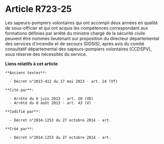 # Article R723-25

Les sapeurs-pompiers volontaires qui ont accompli deux années en qualité de sous-officier et qui ont acquis les compétences
correspondant aux formations définies par arrêté du ministre chargé de la sécurité civile peuvent être nommés lieutenant sur
proposition du directeur départemental des services d'incendie et de secours (DDSIS), après avis du comité consultatif
départemental des sapeurs-pompiers volontaires (CCDSPV), sous réserve des nécessités du service.

**Liens relatifs à cet article**

	**Anciens textes**:

	  - Décret n°2013-412 du 17 mai 2013 - art. 24 (VT)

	**Cité par**:

	  - Arrêté du 6 juin 2013 - art. 20 (VD)
	  - Arrêté du 8 août 2013 - art. 43 (V)

	**Codifié par**:

	  - Décret n°2014-1253 du 27 octobre 2014 - art.

	**Créé par**:

	  - Décret n°2014-1253 du 27 octobre 2014 - art.
